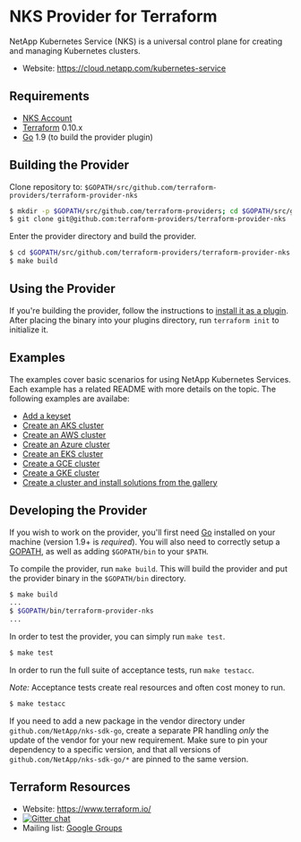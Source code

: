 NKS Provider for Terraform
==========================

NetApp Kubernetes Service (NKS) is a universal control plane for creating and managing Kubernetes clusters.

- Website: https://cloud.netapp.com/kubernetes-service

Requirements
------------

- [NKS Account](https://cloud.netapp.com/kubernetes-service)
- [Terraform](https://www.terraform.io/downloads.html) 0.10.x
- [Go](https://golang.org/doc/install) 1.9 (to build the provider plugin)

Building the Provider
---------------------

Clone repository to: `$GOPATH/src/github.com/terraform-providers/terraform-provider-nks`

```sh
$ mkdir -p $GOPATH/src/github.com/terraform-providers; cd $GOPATH/src/github.com/terraform-providers
$ git clone git@github.com:terraform-providers/terraform-provider-nks
```

Enter the provider directory and build the provider.

```sh
$ cd $GOPATH/src/github.com/terraform-providers/terraform-provider-nks
$ make build
```

Using the Provider
------------------
If you're building the provider, follow the instructions to [install it as a plugin](https://www.terraform.io/docs/plugins/basics.html#installing-a-plugin). After placing the binary into your plugins directory, run `terraform init` to initialize it.

Examples
--------

The examples cover basic scenarios for using NetApp Kubernetes Services. Each example has a related README with more details on the topic. The following examples are availabe:

- [Add a keyset](examples/keysets)
- [Create an AKS cluster](examples/aks)
- [Create an AWS cluster](examples/aws)
- [Create an Azure cluster](examples/azure)
- [Create an EKS cluster](examples/eks)
- [Create a GCE cluster](examples/gce)
- [Create a GKE cluster](examples/gke)
- [Create a cluster and install solutions from the gallery](examples/solutions)

Developing the Provider
-----------------------

If you wish to work on the provider, you'll first need [Go](http://www.golang.org) installed on your machine (version 1.9+ is *required*). You will also need to correctly setup a [GOPATH](http://golang.org/doc/code.html#GOPATH), as well as adding `$GOPATH/bin` to your `$PATH`.

To compile the provider, run `make build`. This will build the provider and put the provider binary in the `$GOPATH/bin` directory.

```sh
$ make build
...
$ $GOPATH/bin/terraform-provider-nks
...
```

In order to test the provider, you can simply run `make test`.

```sh
$ make test
```

In order to run the full suite of acceptance tests, run `make testacc`.

*Note:* Acceptance tests create real resources and often cost money to run.

```sh
$ make testacc
```

If you need to add a new package in the vendor directory under `github.com/NetApp/nks-sdk-go`, create a separate PR handling _only_ the update of the vendor for your new requirement. Make sure to pin your dependency to a specific version, and that all versions of `github.com/NetApp/nks-sdk-go/*` are pinned to the same version.

Terraform Resources
-------------------

- Website: https://www.terraform.io/
- [![Gitter chat](https://badges.gitter.im/hashicorp-terraform/Lobby.png)](https://gitter.im/hashicorp-terraform/Lobby)
- Mailing list: [Google Groups](http://groups.google.com/group/terraform-tool)
